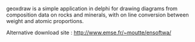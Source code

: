 geoxdraw is a simple application in delphi for drawing diagrams from composition data on rocks and minerals, with on line conversion between weight and atomic proportions.

Alternative download site : http://www.emse.fr/~moutte/ensoftwa/ 
